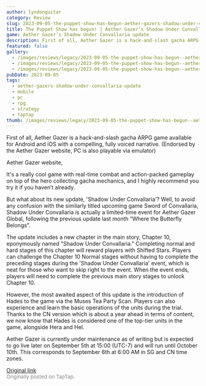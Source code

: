 ```yaml
---
author: lyndonguitar
category: Review
slug: 2023-09-05-the-puppet-show-has-begun-aether-gazers-shadow-under-convallaria-update
title: The Puppet Show has begun! | Aether Gazer’s Shadow Under Convallaria update
game: Aether Gazer’s Shadow Under Convallaria update
description: First of all, Aether Gazer is a hack-and-slash gacha ARPG game available for Android and iOS with a compelling, fully voiced narrative. (Endorsed by the Aether Gazer website, PC is also playable via emulator)
featured: false
gallery:
  - /images/reviews/legacy/2023-09-05-the-puppet-show-has-begun--aether-gazers-shadow-under-convallaria-update-0.avif
  - /images/reviews/legacy/2023-09-05-the-puppet-show-has-begun--aether-gazers-shadow-under-convallaria-update-1.avif
  - /images/reviews/legacy/2023-09-05-the-puppet-show-has-begun--aether-gazers-shadow-under-convallaria-update-2.avif
pubDate: 2023-09-05
tags:
  - aether-gazers-shadow-under-convallaria-update
  - mobile
  - pc
  - rpg
  - strategy
  - taptap
thumb: /images/reviews/legacy/2023-09-05-the-puppet-show-has-begun--aether-gazers-shadow-under-convallaria-update-0.avif
---
```


First of all, Aether Gazer is a hack-and-slash gacha ARPG game available for Android and iOS with a compelling, fully voiced narrative. (Endorsed by the Aether Gazer website, PC is also playable via emulator)

Aether Gazer website,

It's a really cool game with real-time combat and action-packed gameplay on top of the hero collecting gacha mechanics, and I highly recommend you try it if you haven’t already.

But what about its new update, 'Shadow Under Convallaria'? Well, to avoid any confusion with the similarly titled upcoming game Sword of Convallaria, Shadow Under Convallaria is actually a limited-time event for Aether Gazer Global, following the previous update last month “Where the Butterfly Belongs”.

The update includes a new chapter in the main story, Chapter 10, eponymously named "Shadow Under Convallaria." Completing normal and hard stages of this chapter will reward players with Shifted Stars. Players can challenge the Chapter 10 Normal stages without having to complete the preceding stages during the 'Shadow Under Convallaria' event, which is neat for those who want to skip right to the event. When the event ends, players will need to complete the previous main story stages to unlock Chapter 10.

However, the most awaited aspect of this update is the introduction of Hades to the game via the Muses Tea Party Scan. Players can also experience and learn the basic operations of the units during the trial. Thanks to the CN version which is about a year ahead in terms of content, we now know that Hades is considered one of the top-tier units in the game, alongside Hera and Hel.

Aether Gazer is currently under maintenance as of writing but is expected to go live later on September 5th at 15:00 (UTC-7) and will run until October 10th. This corresponds to September 6th at 6:00 AM in SG and CN time zones.

[Original link](https://www.taptap.io/post/6245174)<br><span style="font-size: 0.95em; color: #888;">Originally posted on TapTap.</span>